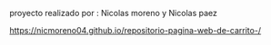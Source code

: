 proyecto realizado por : Nicolas moreno y Nicolas paez
 
 https://nicmoreno04.github.io/repositorio-pagina-web-de-carrito-/
